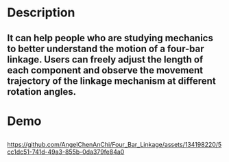 # Description
## It can help people who are studying mechanics to better understand the motion of a four-bar linkage. Users can freely adjust the length of each component and observe the movement trajectory of the linkage mechanism at different rotation angles.
# Demo
## 


https://github.com/AngelChenAnChi/Four_Bar_Linkage/assets/134198220/5cc1dc51-741d-49a3-855b-0da379fe84a0




